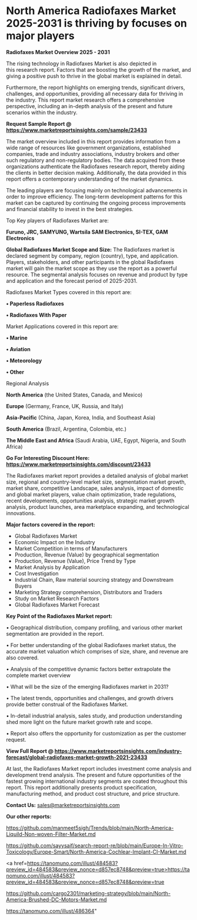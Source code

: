 # North America Radiofaxes Market 2025-2031 is thriving by focuses on major players

<Strong> Radiofaxes Market Overview 2025 - 2031</strong>

The rising technology in Radiofaxes Market is also depicted in this research report. Factors that are boosting the growth of the market, and giving a positive push to thrive in the global market is explained in detail.

Furthermore, the report highlights on emerging trends, significant drivers, challenges, and opportunities, providing all necessary data for thriving in the industry. This report market research offers a comprehensive perspective, including an in-depth analysis of the present and future scenarios within the industry.

<strong>Request Sample Report @ <a href=https://www.marketreportsinsights.com/sample/23433>https://www.marketreportsinsights.com/sample/23433</a></strong>

The market overview included in this report provides information from a wide range of resources like government organizations, established companies, trade and industry associations, industry brokers and other such regulatory and non-regulatory bodies. The data acquired from these organizations authenticate the Radiofaxes research report, thereby aiding the clients in better decision making. Additionally, the data provided in this report offers a contemporary understanding of the market dynamics.

The leading players are focusing mainly on technological advancements in order to improve efficiency. The long-term development patterns for this market can be captured by continuing the ongoing process improvements and financial stability to invest in the best strategies.

Top Key players of Radiofaxes Market are:

<strong>Furuno, JRC, SAMYUNG, Wartsila SAM Electronics, SI-TEX, GAM Electronics</strong>

<strong><b>Global Radiofaxes Market Scope and Size:</b></strong>
The Radiofaxes market is declared segment by company, region (country), type, and application. Players, stakeholders, and other participants in the global Radiofaxes market will gain the market scope as they use the report as a powerful resource. The segmental analysis focuses on revenue and product by type and application and the forecast period of 2025-2031.

Radiofaxes Market Types covered in this report are:

<strong>• Paperless Radiofaxes

• Radiofaxes With Paper</strong>

Market Applications covered in this report are:

<strong>• Marine

• Aviation

• Meteorology

• Other</strong> 

Regional Analysis

<strong>North America</strong> (the United States, Canada, and Mexico)

<strong>Europe</strong> (Germany, France, UK, Russia, and Italy)

<strong>Asia-Pacific</strong> (China, Japan, Korea, India, and Southeast Asia)

<strong>South America</strong> (Brazil, Argentina, Colombia, etc.)

<strong>The Middle East and Africa</strong> (Saudi Arabia, UAE, Egypt, Nigeria, and South Africa)

<strong>Go For Interesting Discount Here: <a href=https://www.marketreportsinsights.com/discount/23433>https://www.marketreportsinsights.com/discount/23433</a></strong>

The Radiofaxes market report provides a detailed analysis of global market size, regional and country-level market size, segmentation market growth, market share, competitive Landscape, sales analysis, impact of domestic and global market players, value chain optimization, trade regulations, recent developments, opportunities analysis, strategic market growth analysis, product launches, area marketplace expanding, and technological innovations.

<strong><b>Major factors covered in the report:</b></strong>
<ul>
  <li>Global Radiofaxes Market </li>
  <li>Economic Impact on the Industry</li>
  <li>Market Competition in terms of Manufacturers</li>
  <li>Production, Revenue (Value) by geographical segmentation</li>
  <li>Production, Revenue (Value), Price Trend by Type</li>
  <li>Market Analysis by Application</li>
  <li>Cost Investigation</li>
  <li>Industrial Chain, Raw material sourcing strategy and Downstream Buyers</li>
  <li>Marketing Strategy comprehension, Distributors and Traders</li>
  <li>Study on Market Research Factors</li>
  <li>Global Radiofaxes Market Forecast</li>
</ul>

<strong><b>Key Point of the Radiofaxes Market report:</b></strong>

• Geographical distribution, company profiling, and various other market segmentation are provided in the report.

• For better understanding of the global Radiofaxes market status, the accurate market valuation which comprises of size, share, and revenue are also covered.

• Analysis of the competitive dynamic factors better extrapolate the complete market overview

• What will be the size of the emerging Radiofaxes market in 2031?

• The latest trends, opportunities and challenges, and growth drivers provide better construal of the Radiofaxes Market.

• In-detail industrial analysis, sales study, and production understanding shed more light on the future market growth rate and scope.

• Report also offers the opportunity for customization as per the customer request.

<strong><b>View Full Report @ <a href=https://www.marketreportsinsights.com/industry-forecast/global-radiofaxes-market-growth-2021-23433>https://www.marketreportsinsights.com/industry-forecast/global-radiofaxes-market-growth-2021-23433</a></b></strong>


At last, the Radiofaxes Market report includes investment come analysis and development trend analysis. The present and future opportunities of the fastest growing international industry segments are coated throughout this report. This report additionally presents product specification, manufacturing method, and product cost structure, and price structure.

<strong>Contact Us:</strong>
sales@marketreportsinsights.com

<strong>Our other reports:</strong>

<a href=https://github.com/manmeet5sigh/Trends/blob/main/North-America-Liquild-Non-woven-Filter-Market.md>https://github.com/manmeet5sigh/Trends/blob/main/North-America-Liquild-Non-woven-Filter-Market.md</a>

<a href=https://github.com/sayysaif/search-report-re/blob/main/Europe-In-Vitro-Toxicology/Europe-Smart/North-America-Cochlear-Implant-CI-Market.md>https://github.com/sayysaif/search-report-re/blob/main/Europe-In-Vitro-Toxicology/Europe-Smart/North-America-Cochlear-Implant-CI-Market.md</a>

<a href=https://tanomuno.com/illust/484583?preview_id=484583&preview_nonce=d857ec8748&preview=true>https://tanomuno.com/illust/484583?preview_id=484583&preview_nonce=d857ec8748&preview=true</a>

<a href=https://github.com/cargo2301/marketing-strategy/blob/main/North-America-Brushed-DC-Motors-Market.md>https://github.com/cargo2301/marketing-strategy/blob/main/North-America-Brushed-DC-Motors-Market.md</a>

<a href=https://tanomuno.com/illust/486364>https://tanomuno.com/illust/486364</a>"
